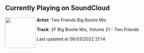 ## Currently Playing on SoundCloud

[<img align="left" width="100" src="https://i1.sndcdn.com/artworks-9m5qvam33Rn4GaLW-ZFN7lQ-t500x500.jpg">](https://soundcloud.com/bigbootiemix/bb21)

**Artist**: Two Friends Big Bootie Mix 

**Track**: 2F Big Bootie Mix, Volume 21 - Two Friends

Last updated at 06/03/2022 21:14
